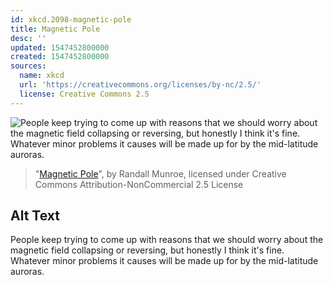 ```yaml
---
id: xkcd.2098-magnetic-pole
title: Magnetic Pole
desc: ''
updated: 1547452800000
created: 1547452800000
sources:
  name: xkcd
  url: 'https://creativecommons.org/licenses/by-nc/2.5/'
  license: Creative Commons 2.5
---
```

![People keep trying to come up with reasons that we should worry about the magnetic field collapsing or reversing, but honestly I think it's fine. Whatever minor problems it causes will be made up for by the mid-latitude auroras.](https://imgs.xkcd.com/comics/magnetic_pole.png)
> "[Magnetic Pole](https://xkcd.com/2098/)", by Randall Munroe, licensed under Creative Commons Attribution-NonCommercial 2.5 License

## Alt Text
People keep trying to come up with reasons that we should worry about the magnetic field collapsing or reversing, but honestly I think it's fine. Whatever minor problems it causes will be made up for by the mid-latitude auroras.
